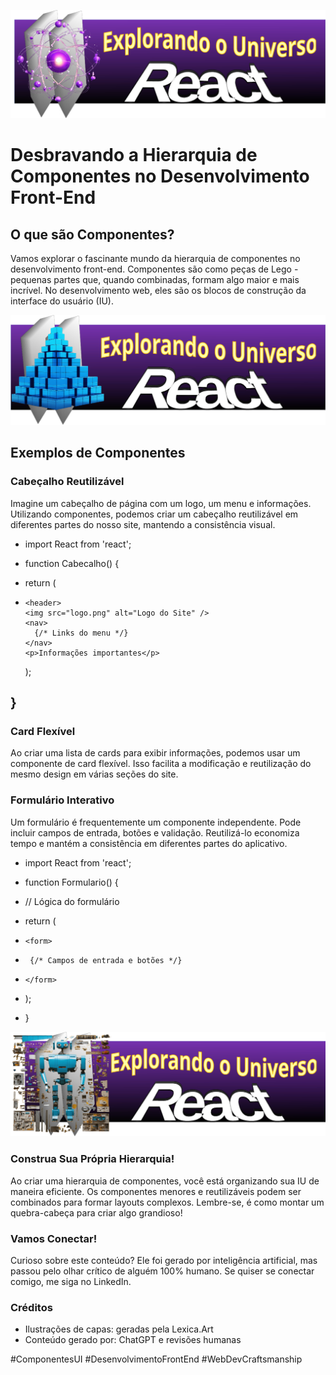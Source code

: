 ![Alt text](image-1.png)
# Desbravando a Hierarquia de Componentes no Desenvolvimento Front-End

## O que são Componentes?

Vamos explorar o fascinante mundo da hierarquia de componentes no desenvolvimento front-end. Componentes são como peças de Lego - pequenas partes que, quando combinadas, formam algo maior e mais incrível. No desenvolvimento web, eles são os blocos de construção da interface do usuário (IU).

![Alt text](image-2.png)
## Exemplos de Componentes

### Cabeçalho Reutilizável
Imagine um cabeçalho de página com um logo, um menu e informações. Utilizando componentes, podemos criar um cabeçalho reutilizável em diferentes partes do nosso site, mantendo a consistência visual.

- import React from 'react';

- function Cabecalho() {
-  return (
-     <header>
      <img src="logo.png" alt="Logo do Site" />
      <nav>
        {/* Links do menu */}
      </nav>
      <p>Informações importantes</p>
     </header>
  );
 }
-

### Card Flexível
Ao criar uma lista de cards para exibir informações, podemos usar um componente de card flexível. Isso facilita a modificação e reutilização do mesmo design em várias seções do site.

### Formulário Interativo
Um formulário é frequentemente um componente independente. Pode incluir campos de entrada, botões e validação. Reutilizá-lo economiza tempo e mantém a consistência em diferentes partes do aplicativo.

- import React from 'react';

- function Formulario() {
-  // Lógica do formulário
-  return (
-     <form>
-      {/* Campos de entrada e botões */}
-     </form>
-  );
- }

![Alt text](image.png)
### Construa Sua Própria Hierarquia!
Ao criar uma hierarquia de componentes, você está organizando sua IU de maneira eficiente. Os componentes menores e reutilizáveis podem ser combinados para formar layouts complexos. Lembre-se, é como montar um quebra-cabeça para criar algo grandioso!

### Vamos Conectar!
Curioso sobre este conteúdo? Ele foi gerado por inteligência artificial, mas passou pelo olhar crítico de alguém 100% humano. Se quiser se conectar comigo, me siga no LinkedIn.

### Créditos
- Ilustrações de capas: geradas pela Lexica.Art
- Conteúdo gerado por: ChatGPT e revisões humanas

#ComponentesUI #DesenvolvimentoFrontEnd #WebDevCraftsmanship


